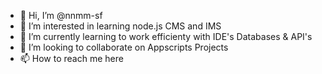 - 👋 Hi, I’m @nnmm-sf
- 👀 I’m interested in learning node.js CMS and IMS
- 🌱 I’m currently learning to work efficienty with IDE's Databases & API's
- 💞️ I’m looking to collaborate on Appscripts Projects
- 📫 How to reach me here

<!---
nnmm-sf/nnmm-sf is a ✨ special ✨ repository because its `README.md` (this file) appears on your GitHub profile.
You can click the Preview link to take a look at your changes.
--->
